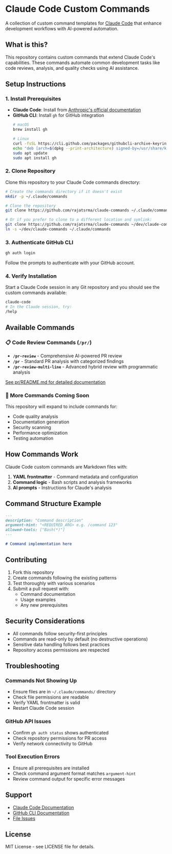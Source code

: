 # Claude Code Custom Commands

A collection of custom command templates for [Claude Code](https://docs.anthropic.com/en/docs/claude-code) that enhance development workflows with AI-powered automation.

## What is this?

This repository contains custom commands that extend Claude Code's capabilities. These commands automate common development tasks like code reviews, analysis, and quality checks using AI assistance.

## Setup Instructions

### 1. Install Prerequisites

- **Claude Code**: Install from [Anthropic's official documentation](https://docs.anthropic.com/en/docs/claude-code)
- **GitHub CLI**: Install `gh` for GitHub integration
  ```bash
  # macOS
  brew install gh
  
  # Linux
  curl -fsSL https://cli.github.com/packages/githubcli-archive-keyring.gpg | sudo dd of=/usr/share/keyrings/githubcli-archive-keyring.gpg
  echo "deb [arch=$(dpkg --print-architecture) signed-by=/usr/share/keyrings/githubcli-archive-keyring.gpg] https://cli.github.com/packages stable main" | sudo tee /etc/apt/sources.list.d/github-cli.list > /dev/null
  sudo apt update
  sudo apt install gh
  ```

### 2. Clone Repository

Clone this repository to your Claude Code commands directory:

```bash
# Create the commands directory if it doesn't exist
mkdir -p ~/.claude/commands

# Clone the repository
git clone https://github.com/rajatsrma/claude-commands ~/.claude/commands

# Or if you prefer to clone to a different location and symlink:
git clone https://github.com/rajatsrma/claude-commands ~/dev/claude-commands
ln -s ~/dev/claude-commands ~/.claude/commands
```

### 3. Authenticate GitHub CLI

```bash
gh auth login
```

Follow the prompts to authenticate with your GitHub account.

### 4. Verify Installation

Start a Claude Code session in any Git repository and you should see the custom commands available:

```bash
claude-code
# In the Claude session, try:
/help
```

## Available Commands

### 📋 Code Review Commands (`/pr/`)
- **`/pr-review`** - Comprehensive AI-powered PR review
- **`/pr`** - Standard PR analysis with categorized findings  
- **`/pr-review-multi-line`** - Advanced hybrid review with programmatic analysis

[See pr/README.md for detailed documentation](pr/README.md)

### 🚀 More Commands Coming Soon
This repository will expand to include commands for:
- Code quality analysis
- Documentation generation
- Security scanning
- Performance optimization
- Testing automation

## How Commands Work

Claude Code custom commands are Markdown files with:
1. **YAML frontmatter** - Command metadata and configuration
2. **Command logic** - Bash scripts and analysis frameworks
3. **AI prompts** - Instructions for Claude's analysis

## Command Structure Example

```markdown
---
description: "Command description"
argument-hint: "<REQUIRED_ARG> e.g. /command 123" 
allowed-tools: ["Bash(*)"]
---

# Command implementation here
```

## Contributing

1. Fork this repository
2. Create commands following the existing patterns
3. Test thoroughly with various scenarios
4. Submit a pull request with:
   - Command documentation
   - Usage examples
   - Any new prerequisites

## Security Considerations

- All commands follow security-first principles
- Commands are read-only by default (no destructive operations)
- Sensitive data handling follows best practices
- Repository access permissions are respected

## Troubleshooting

### Commands Not Showing Up
- Ensure files are in `~/.claude/commands/` directory
- Check file permissions are readable
- Verify YAML frontmatter is valid
- Restart Claude Code session

### GitHub API Issues  
- Confirm `gh auth status` shows authenticated
- Check repository permissions for PR access
- Verify network connectivity to GitHub

### Tool Execution Errors
- Ensure all prerequisites are installed
- Check command argument format matches `argument-hint`
- Review command output for specific error messages

## Support

- [Claude Code Documentation](https://docs.anthropic.com/en/docs/claude-code)
- [GitHub CLI Documentation](https://cli.github.com/manual/)
- [File Issues](https://github.com/rajatsrma/claude-commands/issues)

## License

MIT License - see LICENSE file for details.